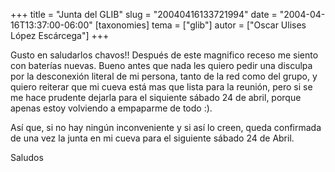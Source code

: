 +++
title = "Junta del GLIB"
slug = "20040416133721994"
date = "2004-04-16T13:37:00-06:00"
[taxonomies]
tema = ["glib"]
autor = ["Oscar Ulises López Escárcega"]
+++

Gusto en saludarlos chavos!! Después de este magnifico receso me siento
con baterías nuevas.
Bueno antes que nada les quiero pedir una disculpa por la desconexión
literal de mi persona, tanto de la red como del grupo, y quiero reiterar
que mi cueva está mas que lista para la reunión, pero si se me hace
prudente dejarla para el siquiente sábado 24 de abril, porque apenas
estoy volviendo a empaparme de todo :).

Así que, si no hay ningún inconveniente y si así lo creen, queda
confirmada de una vez la junta en mi cueva para el siguiente sábado 24
de Abril.

Saludos

